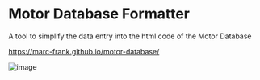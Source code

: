 # Motor Database Formatter

A tool to simplify the data entry into the html code of the Motor Database

https://marc-frank.github.io/motor-database/

![image](https://github.com/marc-frank/motor-database-formatter/assets/74321912/adbd54be-e07a-4a4d-a52e-25f699fdac1b)
